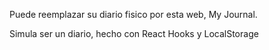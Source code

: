Puede reemplazar su diario fisico por esta web, My Journal.

Simula ser un diario, hecho con React Hooks y LocalStorage
